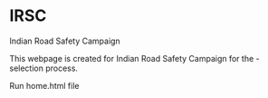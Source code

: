 # IRSC
Indian Road Safety Campaign

This webpage is created for Indian Road Safety Campaign for the - selection process.

Run home.html file
